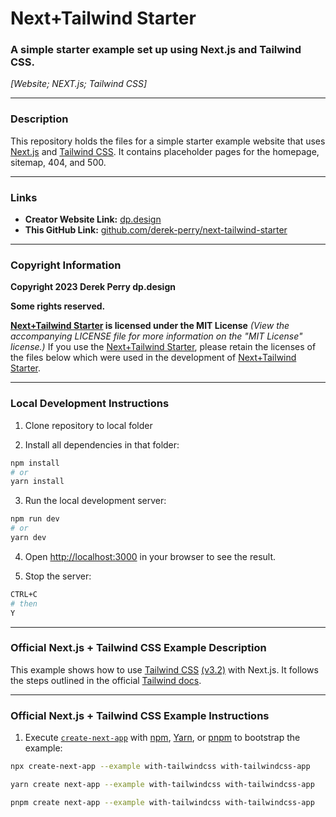 # Next+Tailwind Starter
### A simple starter example set up using Next.js and Tailwind CSS.
_[Website; NEXT.js; Tailwind CSS]_

---

### Description 
This repository holds the files for a simple starter example website that uses [Next.js](https://nextjs.org "Visit the official website of Next.js at NextJS.org") and [Tailwind CSS](https://tailwindcss.com "Visit the official website of Tailwind CSS at TailwindCSS.com"). It contains placeholder pages for the homepage, sitemap, 404, and 500.

---

### Links
- **Creator Website Link:** [dp.design](https://dp.design "Visit the website for Derek Perry, the creator of this Next+Tailwind Starter, at dp.design")
- **This GitHub Link:** [github.com/derek-perry/next-tailwind-starter](https://github.com/derek-perry/next-tailwind-starter "Visit the GitHub repository for this Next+Tailwind Starter at github.com/derek-perry/next-tailwind-starter")

---

### Copyright Information
**Copyright 2023 Derek Perry dp.design**

**Some rights reserved.**

**[Next+Tailwind Starter](https://github.com/derek-perry/next-tailwind-starter "Visit the GitHub repository for this Next+Tailwind Starter at github.com/derek-perry/next-tailwind-starter") is licensed under the MIT License**
_(View the accompanying LICENSE file for more information on the "MIT License" license.)_
If you use the [Next+Tailwind Starter](https://github.com/derek-perry/next-tailwind-starter "Visit the GitHub repository for this Next+Tailwind Starter at github.com/derek-perry/next-tailwind-starter"), please retain the licenses of the files below which were used in the development of [Next+Tailwind Starter](https://github.com/derek-perry/next-tailwind-starter "Visit the GitHub repository for this Next+Tailwind Starter at github.com/derek-perry/next-tailwind-starter").

---

### Local Development Instructions

1. Clone repository to local folder

2. Install all dependencies in that folder:

```bash
npm install
# or
yarn install
```

3. Run the local development server:

```bash
npm run dev
# or
yarn dev
```

4. Open [http://localhost:3000](http://localhost:3000 "Visit localhost:3000 in a local browser to view the running development server") in your browser to see the result.

5. Stop the server:
```bash
CTRL+C
# then
Y
```

---

### Official Next.js + Tailwind CSS Example Description

This example shows how to use [Tailwind CSS](https://tailwindcss.com/) [(v3.2)](https://tailwindcss.com/blog/tailwindcss-v3-2) with Next.js. It follows the steps outlined in the official [Tailwind docs](https://tailwindcss.com/docs/guides/nextjs).

---

### Official Next.js + Tailwind CSS Example Instructions

1. Execute [`create-next-app`](https://github.com/vercel/next.js/tree/canary/packages/create-next-app) with [npm](https://docs.npmjs.com/cli/init), [Yarn](https://yarnpkg.com/lang/en/docs/cli/create/), or [pnpm](https://pnpm.io) to bootstrap the example:

```bash
npx create-next-app --example with-tailwindcss with-tailwindcss-app
```

```bash
yarn create next-app --example with-tailwindcss with-tailwindcss-app
```

```bash
pnpm create next-app --example with-tailwindcss with-tailwindcss-app
```